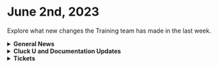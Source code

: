 # June 2nd, 2023

Explore what new changes the Training team has made in the last week.

<details>

<summary><strong>General News</strong></summary>

* Welcome Eddie Chow to the Cluck U Team! Eddie is coming in as a Training and Enablement Manager to help scale out our Cluck U offerings!

</details>

<details>

<summary><strong>Cluck U and Documentation Updates</strong></summary>

* The first Rewst 101: Laying the Foundations of Automation is scheduled for June 15th! [You can sign up now!](https://calendly.com/cluck-u/laying-the-foundations-of-automation)
* The Following Documentation have been released:
  * [IT Glue Integration Setup](../../documentation/integrations/documentation/itglue/it-glue-integration-setup.md)
* The following Documentation bugs have been fixed:
  * Fixed broken link in note for multi-tenancy integration.

</details>

<details>

<summary><strong>Tickets</strong></summary>

With the ROC now using Halo for their ticketing system, this is when you should find a ticket created for you!

* [ ] A discussion with a ROC engineer that doesn't result in a fix on first discussion
* [ ] If you have a call to troubleshoot, create workflows or other ROC work
* [ ] For all onboarding or expansion work
* [ ] If a call results in a new workflow idea or request

If you'd like to manually create a ticket yourself, review the "Rewst Support" section at the bottom of this page.

</details>
